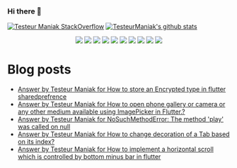 ### Hi there 👋

[![Testeur Maniak StackOverflow](https://github-readme-stackoverflow.vercel.app/?userID=9942346&theme=dark)](https://stackoverflow.com/users/9942346/testeur-maniak) [![TesteurManiak's github stats](https://github-readme-stats.vercel.app/api?username=TesteurManiak&theme=tokyonight)]()

<p align="center">
 <img src="https://img.shields.io/badge/javascript%20-%23323330.svg?&style=for-the-badge&logo=javascript&logoColor=%23F7DF1E"/>
 <img src="https://img.shields.io/badge/c%20-%2300599C.svg?&style=for-the-badge&logo=c&logoColor=white"/>
 <img src="https://img.shields.io/badge/c++%20-%2300599C.svg?&style=for-the-badge&logo=c%2B%2B&ogoColor=white"/>
 <img src="https://img.shields.io/badge/dart-%230175C2.svg?&style=for-the-badge&logo=dart&logoColor=white"/>
 <img src="https://img.shields.io/badge/Flutter%20-%2302569B.svg?&style=for-the-badge&logo=Flutter&logoColor=white" />
 <img src="https://img.shields.io/badge/swift-%23FA7343.svg?&style=for-the-badge&logo=swift&logoColor=white"/>
 <img src="https://img.shields.io/badge/git%20-%23F05033.svg?&style=for-the-badge&logo=git&logoColor=white"/>
 <img src="https://img.shields.io/badge/gitlab%20-%23181717.svg?&style=for-the-badge&logo=gitlab&logoColor=white"/>
 <img src="https://img.shields.io/badge/github%20-%23121011.svg?&style=for-the-badge&logo=github&logoColor=white"/>
 <img src="https://img.shields.io/badge/firebase%20-%23039BE5.svg?&style=for-the-badge&logo=firebase"/>
</p>

# Blog posts

<!-- STACKOVERFLOW:START -->
- [Answer by Testeur Maniak for How to store an Encrypted type in flutter sharedprefrence](https://stackoverflow.com/questions/63592608/how-to-store-an-encrypted-type-in-flutter-sharedprefrence/63593654#63593654)
- [Answer by Testeur Maniak for How to open phone gallery or camera or any other medium available using ImagePicker in Flutter.?](https://stackoverflow.com/questions/63526163/how-to-open-phone-gallery-or-camera-or-any-other-medium-available-using-imagepic/63527150#63527150)
- [Answer by Testeur Maniak for NoSuchMethodError: The method 'play' was called on null](https://stackoverflow.com/questions/63486796/nosuchmethoderror-the-method-play-was-called-on-null/63487179#63487179)
- [Answer by Testeur Maniak for How to change decoration of a Tab based on its index?](https://stackoverflow.com/questions/63470231/how-to-change-decoration-of-a-tab-based-on-its-index/63470954#63470954)
- [Answer by Testeur Maniak for How to implement a horizontal scroll which is controlled by bottom minus bar in flutter](https://stackoverflow.com/questions/63410782/how-to-implement-a-horizontal-scroll-which-is-controlled-by-bottom-minus-bar-in/63416383#63416383)
<!-- STACKOVERFLOW:END -->

